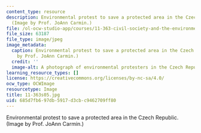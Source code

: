 ```yaml
---
content_type: resource
description: Environmental protest to save a protected area in the Czech Republic.
  (Image by Prof. JoAnn Carmin.)
file: /ol-ocw-studio-app/courses/11-363-civil-society-and-the-environment-spring-2005/685d7fb697db5917d3cbc9462709ff80_11-363s05.jpg
file_size: 63187
file_type: image/jpeg
image_metadata:
  caption: Environmental protest to save a protected area in the Czech Republic. (Image
    by Prof. JoAnn Carmin.)
  credit: ''
  image-alt: A photograph of environmental protesters in the Czech Republic.
learning_resource_types: []
license: https://creativecommons.org/licenses/by-nc-sa/4.0/
ocw_type: OCWImage
resourcetype: Image
title: 11-363s05.jpg
uid: 685d7fb6-97db-5917-d3cb-c9462709ff80
---
```

Environmental protest to save a protected area in the Czech Republic. (Image by Prof. JoAnn Carmin.)